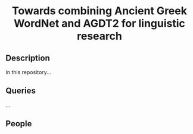 <div align="center">
 
# Towards combining Ancient Greek WordNet and AGDT2 for linguistic research

</div>

## Description

In this repository...

## Queries

...

## People
